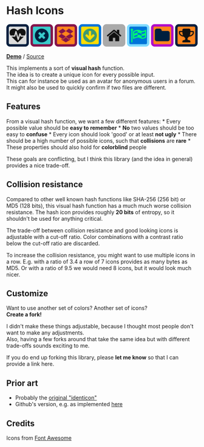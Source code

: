 # Hash Icons

![](./examples/imgs/hashOfElm.svg)

**[Demo]()** / [Source]()

This implements a sort of **visual hash** function.  
The idea is to create a unique icon for every possible input.  
This can for instance be used as an avatar for anonymous users in a forum.  
It might also be used to quickly confirm if two files are different.  



## Features

From a visual hash function, we want a few different features:
    * Every possible value should be **easy to remember**
    * **No** two values should be too easy to **confuse**
    * Every icon should look 'good' or at least **not ugly**
    * There should be a high number of possible icons, such that **collisions** are **rare**
    * These properties should also hold for **colorblind** people

These goals are conflicting, but I think this library (and the idea in general) provides a nice trade-off.


## Collision resistance

Compared to other well known hash functions like SHA-256 (256 bit) or MD5 (128 bits),
this visual hash function has a much much worse collision resistance.
The hash icon provides roughly **20 bits** of entropy, so it shouldn't be used for anything critical.

The trade-off between collision resistance and good looking icons is adjustable with a cut-off ratio.
Color combinations with a contrast ratio below the cut-off ratio are discarded.

To increase the collision resistance, you might want to use multiple icons in a row.
E.g. with a ratio of 3.4 a row of 7 icons provides as many bytes as MD5.
Or with a ratio of 9.5 we would need 8 icons, but it would look much nicer.

## Customize
Want to use another set of colors? Another set of icons?  
**Create a fork!**  

I didn't make these things adjustable, because I thought most people don't want to make any adjustments.  
Also, having a few forks around that take the same idea but with different trade-offs sounds exciting to me.  

If you do end up forking this library, please **let me know** so that I can provide a link here.  

## Prior art

 * Probably the [original "identicon"](https://web.archive.org/web/20080703155519/http://www.docuverse.com/blog/donpark/2007/01/18/visual-security-9-block-ip-identification)
 * Github's version, e.g. as implemented [here](https://github.com/pukkamustard/elm-identicon)

## Credits
Icons from [Font Awesome](https://fontawesome.com/)


